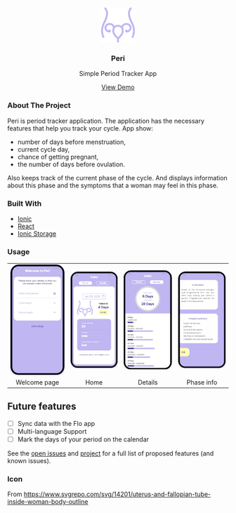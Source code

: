 <!-- PROJECT LOGO -->
<br />
<p align="center">
  <a href="https://github.com/othneildrew/Best-README-Template">
    <img src="./public/assets/icon/icon.svg" alt="Logo" width="80" height="80">
  </a>
  <h3 align="center">Peri</h3>

  <p align="center">
    Simple Period Tracker App
  </p>
  <p align="center">
    <a href="https://irasoro.github.io/peri/">View Demo</a>
  </p>  
</p>

<!-- ABOUT THE PROJECT -->
### About The Project

Peri is period tracker application. The application has the necessary features that help you track your cycle. App show:
- number of days before menstruation,
-  current cycle day,
- chance of getting pregnant,
- the number of days before ovulation.

Also keeps track of the current phase of the cycle. And displays information about this phase and the symptoms that a woman may feel in this phase.

### Built With
* [Ionic](https://ionicframework.com/)
* [React](https://reactjs.org/)
* [Ionic Storage](https://github.com/ionic-team/ionic-storage)

<!-- USAGE EXAMPLES -->
### Usage

<table>
  <tr>
    <td><img width="300" src="./demonstration/welcome.jpg" alt="Welcome"></td>
    <td><img width="300" src="./demonstration/home.jpg" alt="Home"></td>
    <td><img width="300" src="./demonstration/details.jpg" alt="Details"></td>
    <td><img width="300" src="./demonstration/info.jpg" alt="Info"></td>
  </tr>
  <tr>
    <td align="center">Welcome page</td>
    <td align="center">Home</td>
    <td align="center">Details</td>
    <td align="center">Phase info</td>
  </tr> 
 </table>

 <!-- FUTURE FEATURES -->
## Future features

- [ ] Sync data with the Flo app
- [ ] Multi-language Support
- [ ] Mark the days of your period on the calendar

See the [open issues](https://github.com/IraSoro/peri/issues) and [project](https://github.com/users/IraSoro/projects/4/views/1) for a full list of proposed features (and known issues).

 <!-- ICON -->
### Icon
From https://www.svgrepo.com/svg/14201/uterus-and-fallopian-tube-inside-woman-body-outline





